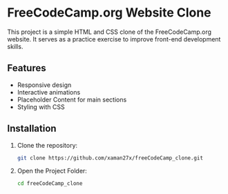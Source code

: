 # FreeCodeCamp.org Website Clone

This project is a simple HTML and CSS clone of the FreeCodeCamp.org website. It serves as a practice exercise to improve front-end development skills.

## Features

- Responsive design
- Interactive animations
- Placeholder Content for main sections
- Styling with CSS

## Installation

1. Clone the repository:

   ```bash
   git clone https://github.com/xaman27x/freeCodeCamp_clone.git

2. Open the Project Folder:
   ```bash
   cd freeCodeCamp_clone

